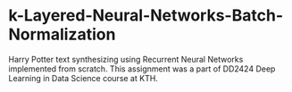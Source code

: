 # k-Layered-Neural-Networks-Batch-Normalization
Harry Potter text synthesizing using Recurrent Neural Networks implemented from scratch. This assignment was a part of DD2424 Deep Learning in Data Science course at KTH.
